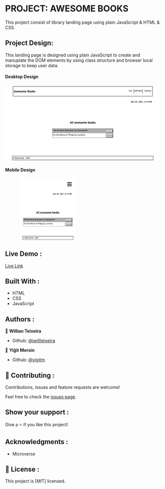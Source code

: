 # PROJECT: AWESOME BOOKS

This project consist of library landing page using plain JavaScript & HTML & CSS.

## Project Design:

This landing page is designed using plain JavaScript to create and manuplate the DOM elements by using class structure and browser local storage to keep user data.

#### Desktop Design

![Desktop Design](images/home.png)

#### Mobile Design

<img src="images/mobile-home.png" height="200px" style="margin-left: 50px"/>

## Live Demo :

[Live Link](https://yigitm.github.io/books/)

## Built With :

- HTML
- CSS
- JavaScript

## Authors :

👤 **Willian Teixeira**

- Github: [@iwillteixeira](https://github.com/iwillteixeira)

👤 **Yiğit Mersin**

- Github: [@yigitm](https://github.com/yigitm)

## 🤝 Contributing :

Contributions, issues and feature requests are welcome!

Feel free to check the [issues page](https://github.com/yigitm/books/issues).

## Show your support :

Give a ⭐️ if you like this project!

## Acknowledgments :

- Microverse

## 📝 License :

This project is [MIT] licensed.
